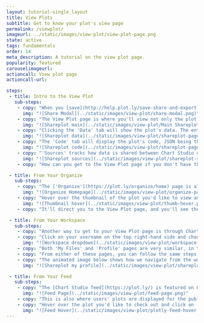 ```yaml
---
layout: tutorial-single_layout
title: View Plots
subtitle: Get to know your plot's view page
permalink: /viewplot/
imageurl: ../static/images/view-plot/view-plot-page.png
state: active
tags: fundamentals
order: 14
meta_description: A tutorial on the view plot page.
popularity: featured
carouselimageurl:
actioncall: View plot page
actioncall-url:

steps:
 - title: Intro to the View Plot
   sub-steps:
    - copy: "When you [save](http://help.plot.ly/save-share-and-export-in-plotly/#step-1-save-your-plot) and [embed](http://help.plot.ly/save-share-and-export-in-plotly/#step-5-share-your-plot) your plot, the shareable link directs you to your shareplot viewer."
      img: "![Share Modal](../static/images/view-plot/share-modal.png)"
    - copy: "The View Plot page is where you'll view not only the plot, but its data, code, and sources."
      img: "![Shareplot main](../static/images/view-plot/Main Shareplot Page.png)"
    - copy: "Clicking the 'Data' tab will show the plot's data. The entire dataset may not be displayed if it's too large, but rest assured that the entire grid has been saved. The ellipses appear when this is the case."
      img: "![Shareplot data](../static/images/view-plot/shareplot-page.png)"
    - copy: "The 'Code' tab will display the plot's code, JSON being the default programming language. Select from the dropdown menu on the right-hand side to see the others, including Python, Matlab and R."
      img: "![Shareplot code](../static/images/view-plot/shareplot-page.gif)"
    - copy: "'Sources' tracks how data is shared between Chart Studio users for audit control. How does this work? When you click on 'Fork & Edit' on another Chart Studio user's chart, a new node is created in the 'Sources' tree. The example below is a [plot](https://plot.ly/~RhettAllain/131/) created by 'Wired' author Rhett Allain. It's been forked many times by other Chart Studio users."
      img: "![Shareplot sources](../static/images/view-plot/shareplot-sources.png)"
    - copy: "How can you get to the View Plot page if you don't have the shareable link handy? Keep reading to find out!"

 - title: From Your Organize
   sub-steps:
    - copy: "The ['Organize'](https://plot.ly/organize/home) page is also known as your 'list of files'. This is where your saved plots and grids are kept."
      img: "![Organize Homepage](../static/images/view-plot/organize-page.png)"
    - copy: "Hover over the thumbnail of the plot you'd like to view and click 'View'."
      img: "![Thumbnail hover](../static/images/view-plot/thumb-hover.png)"
    - copy: "It'll direct you to the View Plot page, and you'll see the associated data, code, and sources of that plot. If you select to view a grid (instead of a plot), you'll only be able to see its data and sources."

 - title: From Your Workspace
   sub-steps:
    - copy: "Another way to get to your View Plot page is through Chart Studio’s online [workspace](https://plot.ly/create)."
    - copy: "Click on your username on the top right-hand side and choose either 'My Files' or 'Profile' from the pop-up list."
      img: "![Workspace dropdown](../static/images/view-plot/workspace-dropdown.png)"
    - copy: "Both 'My Files' and 'Profile' pages are very similar, in the sense that you can see all the plots and grids that you've saved, but only *you* can view your 'Organize' page."
    - copy: "From either of these pages, you can follow the same steps as above. Just hover over the thumbnail of your choice and click on 'View'."
    - copy: "The animated image below shows how we navigate from the workspace to the 'My Profile' page, and then to the View Plot page."
      img: "![Shareplot my profile](../static/images/view-plot/shareplot-profile.gif)"

 - title: From Your Feed
   sub-steps:
    - copy: "The [Chart Studio feed](https://plot.ly/) is featured on Chart Studio's homepage. You can click on 'My Files' to access your 'Organize' page, or click on your username to select from the same dropdown menu as seen in the workspace."
      img: "![Feed Page](../static/images/view-plot/feed-page.png)"
    - copy: "This is also where users' plots are displayed for the public to see. These plots have saved as 'Public'."
    - copy: "Hover over the plot you'd like to check out and click on 'View'. It'll direct you to the View Plot page."
      img: "![Feed Hover](../static/images/view-plot/plotly-feed-hover.gif)"
---
```

